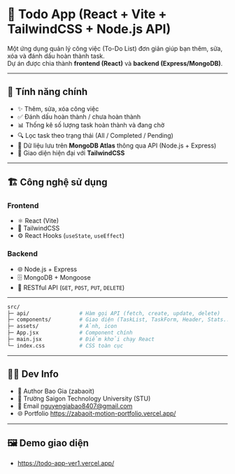 # 📝 Todo App (React + Vite + TailwindCSS + Node.js API)

Một ứng dụng quản lý công việc (To-Do List) đơn giản giúp bạn thêm, sửa, xóa và đánh dấu hoàn thành task.  
Dự án được chia thành **frontend (React)** và **backend (Express/MongoDB)**.

---

## 🚀 Tính năng chính

- ✨ Thêm, sửa, xóa công việc
- ✅ Đánh dấu hoàn thành / chưa hoàn thành
- 📊 Thống kê số lượng task hoàn thành và đang chờ
- 🔍 Lọc task theo trạng thái (All / Completed / Pending)
- 💾 Dữ liệu lưu trên **MongoDB Atlas** thông qua API (Node.js + Express)
- 🌈 Giao diện hiện đại với **TailwindCSS**

---

## 🏗️ Công nghệ sử dụng

### Frontend
- ⚛️ React (Vite)
- 🎨 TailwindCSS
- ⚙️ React Hooks (`useState`, `useEffect`)

### Backend
- 🌐 Node.js + Express
- 🗄️ MongoDB + Mongoose
- 🔄 RESTful API (`GET`, `POST`, `PUT`, `DELETE`)

---

```bash
src/
├─ api/                # Hàm gọi API (fetch, create, update, delete)
├─ components/         # Giao diện (TaskList, TaskForm, Header, Stats...)
├─ assets/             # Ảnh, icon
├─ App.jsx             # Component chính
├─ main.jsx            # Điểm khởi chạy React
└─ index.css           # CSS toàn cục

```
---
## 🧑‍💻 Dev Info
- 👤 Author	Bao Gia (zabaoit)
- 🏫 Trường	Saigon Technology University (STU)
- 💬 Email	nguyengiabao8407@gmail.com
- 🌐 Portfolio	https://zabaoit-motion-portfolio.vercel.app/

---
## 🖼️ Demo giao diện
-  https://todo-app-ver1.vercel.app/
